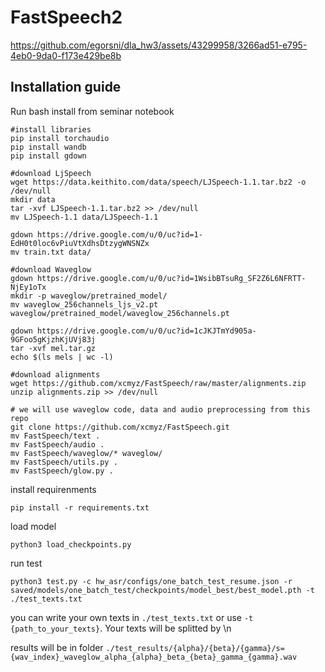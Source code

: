 # FastSpeech2


https://github.com/egorsni/dla_hw3/assets/43299958/3266ad51-e795-4eb0-9da0-f173e429be8b


## Installation guide

Run bash install from seminar notebook

```
#install libraries
pip install torchaudio
pip install wandb
pip install gdown

#download LjSpeech
wget https://data.keithito.com/data/speech/LJSpeech-1.1.tar.bz2 -o /dev/null
mkdir data
tar -xvf LJSpeech-1.1.tar.bz2 >> /dev/null
mv LJSpeech-1.1 data/LJSpeech-1.1

gdown https://drive.google.com/u/0/uc?id=1-EdH0t0loc6vPiuVtXdhsDtzygWNSNZx
mv train.txt data/

#download Waveglow
gdown https://drive.google.com/u/0/uc?id=1WsibBTsuRg_SF2Z6L6NFRTT-NjEy1oTx
mkdir -p waveglow/pretrained_model/
mv waveglow_256channels_ljs_v2.pt waveglow/pretrained_model/waveglow_256channels.pt

gdown https://drive.google.com/u/0/uc?id=1cJKJTmYd905a-9GFoo5gKjzhKjUVj83j
tar -xvf mel.tar.gz
echo $(ls mels | wc -l)

#download alignments
wget https://github.com/xcmyz/FastSpeech/raw/master/alignments.zip
unzip alignments.zip >> /dev/null

# we will use waveglow code, data and audio preprocessing from this repo
git clone https://github.com/xcmyz/FastSpeech.git
mv FastSpeech/text .
mv FastSpeech/audio .
mv FastSpeech/waveglow/* waveglow/
mv FastSpeech/utils.py .
mv FastSpeech/glow.py .
```

install requirenments

```
pip install -r requirements.txt
```

load model

```
python3 load_checkpoints.py
```

run test

```
python3 test.py -c hw_asr/configs/one_batch_test_resume.json -r saved/models/one_batch_test/checkpoints/model_best/best_model.pth -t ./test_texts.txt
```

you can write your own texts in ```./test_texts.txt``` or  use ```-t {path_to_your_texts}```. Your texts will be splitted by \n

results will be in folder ```./test_results/{alpha}/{beta}/{gamma}/s={wav_index}_waveglow_alpha_{alpha}_beta_{beta}_gamma_{gamma}.wav```
